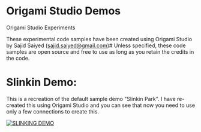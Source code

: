 # Origami Studio Demos
Origami Studio Experiments

These experimental code samples have been created using Origami Studio by Sajid Saiyed (sajid.saiyed@gmail.com)#
Unless specified, these code samples are open source and free to use as long as you retain the credits in the code.

# Slinkin Demo:
This is a recreation of the default sample demo "Slinkin Park".
I have re-created this using Origami Studio and you can see that now you need to use only a few connections to create this.

[![SLINKING DEMO](http://www.ssdesigninteractive.com/slinkin.png)](https://www.youtube.com/watch?v=kDrCZNf8O0Q)


